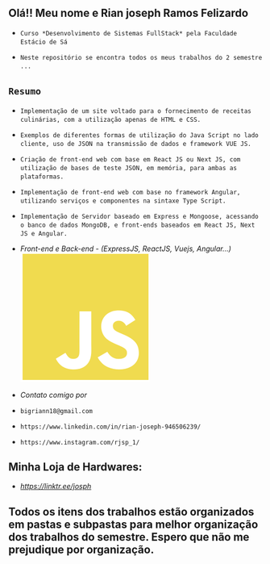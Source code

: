## Olá!! Meu nome e Rian joseph Ramos Felizardo 
- `Curso *Desenvolvimento de Sistemas FullStack* pela Faculdade Estácio de Sá`

- `Neste repositório se encontra todos os meus trabalhos do 2 semestre ... `

## `Resumo`

- `Implementação de um site voltado para o fornecimento de receitas culinárias, com a utilização apenas de HTML e CSS.`

- `Exemplos de diferentes formas de utilização do Java Script no lado cliente, uso de JSON na transmissão de dados e framework VUE JS.`

- `Criação de front-end web com base em React JS ou Next JS, com utilização de bases de teste JSON, em memória, para ambas as plataformas.`

- `Implementação de front-end web com base no framework Angular, utilizando serviços e componentes na sintaxe Type Script.`

- `Implementação de Servidor baseado em Express e Mongoose, acessando o banco de dados MongoDB, e front-ends baseados em React JS, Next JS e Angular.`

- *Front-end e Back-end - (ExpressJS, ReactJS, Vuejs, Angular...)*
![javascript](https://raw.githubusercontent.com/devicons/devicon/master/icons/javascript/javascript-plain.svg)


- *Contato comigo por* 
- `bigriann18@gmail.com`
- `https://www.linkedin.com/in/rian-joseph-946506239/`
- `https://www.instagram.com/rjsp_1/`

## Minha Loja de Hardwares:

- *https://linktr.ee/josph*



## Todos os itens dos trabalhos estão organizados em pastas e subpastas para melhor organização dos trabalhos do semestre. Espero que não me prejudique por organização.
